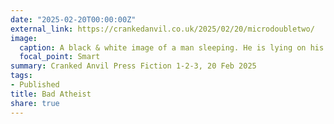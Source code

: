 ```yaml
---
date: "2025-02-20T00:00:00Z"
external_link: https://crankedanvil.co.uk/2025/02/20/microdoubletwo/
image:
  caption: A black & white image of a man sleeping. He is lying on his stomach and we see his bare back. His legs are covered by a sheet and small black spiders are crawling over his back. In the background, a wooden cross hangs on the wall.
  focal_point: Smart
summary: Cranked Anvil Press Fiction 1-2-3, 20 Feb 2025
tags:
- Published
title: Bad Atheist
share: true
---
```

<!--
Image created using Microsoft Designer, prompt: A black & white image of a man sleeping. He is lying on his stomach and we see his bare back. His legs are covered by a sheet and small black spiders are crawling over his back. In the background, a wooden cross hangs on the wall.
-->